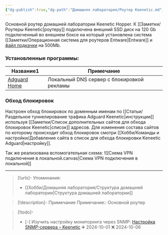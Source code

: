 ```yaml
---
{"dg-publish":true,"dg-path":"Домашняя лаборатория/Роутер Keenetic.md","permalink":"/domashnyaya-laboratoriya/router-keenetic/","updated":"2024-10-09T19:48:05+03:00"}
---
```


Основной роутер домашней лаборатории Keenetic Hopper.
К [[Заметки/Роутеры Keenetic\|роутеру]] подключена внешний SSD диск на 120 Gb подключенный во внешнем боксе на который установлена система [[Заметки/Операционная система для роутеров Entware\|Entware]] и [файл подкачки](https://help.keenetic.com/hc/ru/articles/360000184259-Как-подготовить-USB-накопитель-для-использования-в-качестве-хранилища-и-одновременно-расширения-объема-оперативной-памяти-интернет-центра) на 500Mb.

### Установленные программы:
<div><table class="dataview table-view-table"><thead class="table-view-thead"><tr class="table-view-tr-header"><th class="table-view-th"><span>Название</span><span class="dataview small-text">1</span></th><th class="table-view-th"><span>Примечание</span></th></tr></thead><tbody class="table-view-tbody"><tr><td><span><a data-tooltip-position="top" aria-label="Заметки/Self-hosting. Adguard Home.md" data-href="Заметки/Self-hosting. Adguard Home.md" href="Заметки/Self-hosting. Adguard Home.md" class="internal-link data-link-icon data-link-icon-after data-link-text" target="_blank" rel="noopener nofollow" data-link-tags="" data-link-type="note" data-link-path="Заметки/Self-hosting. Adguard Home.md" style="--data-link-type: note; --data-link-path: Заметки/Self-hosting. Adguard Home.md;">Adguard Home</a></span></td><td><span>Локальный DNS сервер с блокировкой рекламы</span></td></tr></tbody></table></div>

### Обход блокировок

Настроен обход блокировок по доменным именам по [[Статьи/Раздельное туннелирование трафика Adguard Keenetic\|инструкции]] используя [[Заметки/Список дополнительных сайтов для обхода блокировок Keenetic\|список]] адресов. Для изменения состава сайтов по которому происходит обход блокировок смотри [[Хобби/Команды и настройки/Добавление сайта в список для обхода блокировки Keneetic Adguard\|настройку]].

Так же реализована вспомогательная схема:
![[Схема VPN подключения в локальной.canvas|Схема VPN подключения в локальной]]

---
> [!urls]- Упоминания:
> - [[Хобби/Домашняя лаборатория/Структура домашней лаборатории\|Структура домашней лаборатории]]

> [!description]- Примечание
> Примечание:: Основной роутер

> [!todo]-
> - [-] Изучить настройку мониторинга через SNMP: [Настройка SNMP-сервера – Keenetic](https://help.keenetic.com/hc/ru/articles/115001198769-Настройка-SNMP-сервера) ➕ 2024-10-01 ❌ 2024-10-06